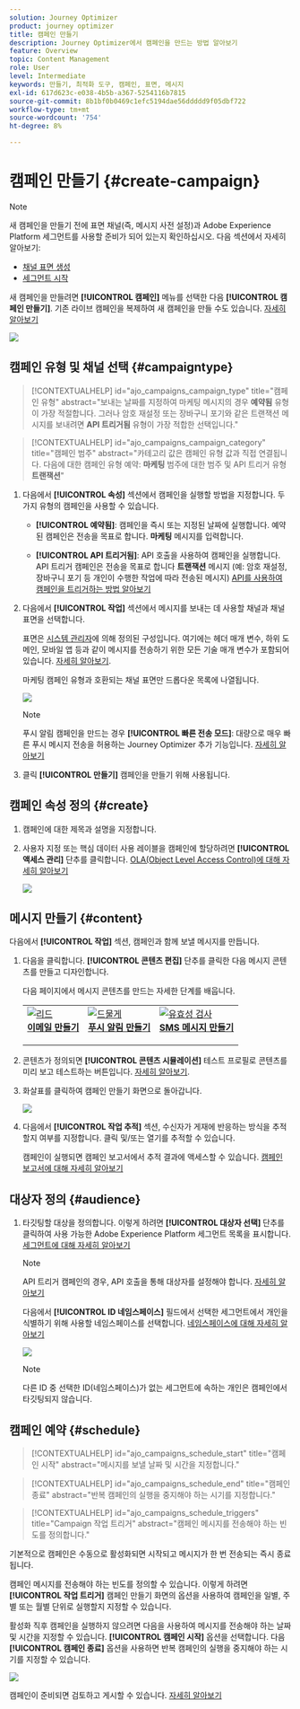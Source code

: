 ```yaml
---
solution: Journey Optimizer
product: journey optimizer
title: 캠페인 만들기
description: Journey Optimizer에서 캠페인을 만드는 방법 알아보기
feature: Overview
topic: Content Management
role: User
level: Intermediate
keywords: 만들기, 최적화 도구, 캠페인, 표면, 메시지
exl-id: 617d623c-e038-4b5b-a367-5254116b7815
source-git-commit: 8b1bf0b0469c1efc5194dae56ddddd9f05dbf722
workflow-type: tm+mt
source-wordcount: '754'
ht-degree: 8%

---
```


# 캠페인 만들기 {#create-campaign}

>[!NOTE]
>
>새 캠페인을 만들기 전에 표면 채널(즉, 메시지 사전 설정)과 Adobe Experience Platform 세그먼트를 사용할 준비가 되어 있는지 확인하십시오. 다음 섹션에서 자세히 알아보기:
>
>* [채널 표면 생성](../configuration/channel-surfaces.md)
>* [세그먼트 시작](../segment/about-segments.md)


새 캠페인을 만들려면 **[!UICONTROL 캠페인]** 메뉴를 선택한 다음 **[!UICONTROL 캠페인 만들기]**. 기존 라이브 캠페인을 복제하여 새 캠페인을 만들 수도 있습니다. [자세히 알아보기](modify-stop-campaign.md#duplicate)

![](assets/create-campaign.png)

## 캠페인 유형 및 채널 선택 {#campaigntype}

>[!CONTEXTUALHELP]
>id="ajo_campaigns_campaign_type"
>title="캠페인 유형"
>abstract="보내는 날짜를 지정하여 마케팅 메시지의 경우 **예약됨** 유형이 가장 적절합니다. 그러나 암호 재설정 또는 장바구니 포기와 같은 트랜잭션 메시지를 보내려면 **API 트리거됨** 유형이 가장 적합한 선택입니다."

>[!CONTEXTUALHELP]
>id="ajo_campaigns_campaign_category"
>title="캠페인 범주"
>abstract="카테고리 값은 캠페인 유형 값과 직접 연결됩니다. 다음에 대한 캠페인 유형 예약: **마케팅** 범주에 대한 범주 및 API 트리거 유형 **트랜잭션**"

1. 다음에서 **[!UICONTROL 속성]** 섹션에서 캠페인을 실행할 방법을 지정합니다. 두 가지 유형의 캠페인을 사용할 수 있습니다.

   * **[!UICONTROL 예약됨]**: 캠페인을 즉시 또는 지정된 날짜에 실행합니다. 예약된 캠페인은 전송을 목표로 합니다. **마케팅** 메시지를 입력합니다.

   * **[!UICONTROL API 트리거됨]**: API 호출을 사용하여 캠페인을 실행합니다. API 트리거 캠페인은 전송을 목표로 합니다 **트랜잭션** 메시지 (예: 암호 재설정, 장바구니 포기 등 개인이 수행한 작업에 따라 전송된 메시지) [API를 사용하여 캠페인을 트리거하는 방법 알아보기](api-triggered-campaigns.md)

1. 다음에서 **[!UICONTROL 작업]** 섹션에서 메시지를 보내는 데 사용할 채널과 채널 표면을 선택합니다.

   표면은 [시스템 관리자](../start/path/administrator.md)에 의해 정의된 구성입니다. 여기에는 헤더 매개 변수, 하위 도메인, 모바일 앱 등과 같이 메시지를 전송하기 위한 모든 기술 매개 변수가 포함되어 있습니다. [자세히 알아보기](../configuration/channel-surfaces.md).

   마케팅 캠페인 유형과 호환되는 채널 표면만 드롭다운 목록에 나열됩니다.

   ![](assets/create-campaign-action.png)

   >[!NOTE]
   >
   >푸시 알림 캠페인을 만드는 경우 **[!UICONTROL 빠른 전송 모드]**: 대량으로 매우 빠른 푸시 메시지 전송을 허용하는 Journey Optimizer 추가 기능입니다. [자세히 알아보기](../push/create-push.md#rapid-delivery)

1. 클릭 **[!UICONTROL 만들기]** 캠페인을 만들기 위해 사용됩니다.

## 캠페인 속성 정의 {#create}

1. 캠페인에 대한 제목과 설명을 지정합니다.

   <!--To test the content of your message, toggle the **[!UICONTROL Content experiment]** option on. This allows you to test multiple variables of a delivery on populations samples, in order to define which treatment has the biggest impact on the targeted population.[Learn more about content experiment](../campaigns/content-experiment.md).-->

1. 사용자 지정 또는 핵심 데이터 사용 레이블을 캠페인에 할당하려면 **[!UICONTROL 액세스 관리]** 단추를 클릭합니다. [OLA(Object Level Access Control)에 대해 자세히 알아보기](../administration/object-based-access.md)

   ![](assets/create-campaign-properties.png)

## 메시지 만들기 {#content}

다음에서 **[!UICONTROL 작업]** 섹션, 캠페인과 함께 보낼 메시지를 만듭니다.

1. 다음을 클릭합니다. **[!UICONTROL 콘텐츠 편집]** 단추를 클릭한 다음 메시지 콘텐츠를 만들고 디자인합니다.

   다음 페이지에서 메시지 콘텐츠를 만드는 자세한 단계를 배웁니다.

   <table style="table-layout:fixed">
    <tr style="border: 0;">
    <td>
    <a href="../email/create-email.md">
    <img alt="리드" src="../assets/do-not-localize/email.jpg">
    </a>
    <div><a href="../email/create-email.md"><strong>이메일 만들기</strong>
    </div>
    <p>
    </td>
    <td>
    <a href="../push/create-push.md">
      <img alt="드물게" src="../assets/do-not-localize/push.jpg">
    </a>
    <div>
    <a href="../push/create-push.md"><strong>푸시 알림 만들기</strong></a>
    </div>
    <p>
    </td>
    <td>
    <a href="../sms/create-sms.md">
      <img alt="유효성 검사" src="../assets/do-not-localize/sms.jpg">
    </a>
    <div>
    <a href="../sms/create-sms.md"><strong>SMS 메시지 만들기</strong></a>
    </div>
    <p>
    </td>
    </tr>
    </table>

1. 콘텐츠가 정의되면 **[!UICONTROL 콘텐츠 시뮬레이션]** 테스트 프로필로 콘텐츠를 미리 보고 테스트하는 버튼입니다. [자세히 알아보기](../email/preview.md).

1. 화살표를 클릭하여 캠페인 만들기 화면으로 돌아갑니다.

   ![](assets/create-campaign-design.png)

1. 다음에서 **[!UICONTROL 작업 추적]** 섹션, 수신자가 게재에 반응하는 방식을 추적할지 여부를 지정합니다. 클릭 및/또는 열기를 추적할 수 있습니다.

   캠페인이 실행되면 캠페인 보고서에서 추적 결과에 액세스할 수 있습니다. [캠페인 보고서에 대해 자세히 알아보기](../reports/campaign-global-report.md)

## 대상자 정의 {#audience}

1. 타깃팅할 대상을 정의합니다. 이렇게 하려면 **[!UICONTROL 대상자 선택]** 단추를 클릭하여 사용 가능한 Adobe Experience Platform 세그먼트 목록을 표시합니다. [세그먼트에 대해 자세히 알아보기](../segment/about-segments.md)

   >[!NOTE]
   >
   >API 트리거 캠페인의 경우, API 호출을 통해 대상자를 설정해야 합니다. [자세히 알아보기](api-triggered-campaigns.md)

   다음에서 **[!UICONTROL ID 네임스페이스]** 필드에서 선택한 세그먼트에서 개인을 식별하기 위해 사용할 네임스페이스를 선택합니다. [네임스페이스에 대해 자세히 알아보기](../event/about-creating.md#select-the-namespace)

   ![](assets/create-campaign-namespace.png)

   >[!NOTE]
   >
   >다른 ID 중 선택한 ID(네임스페이스)가 없는 세그먼트에 속하는 개인은 캠페인에서 타깃팅되지 않습니다.

   <!--If you are are creating an API-triggered campaign, the **[!UICONTROL cURL request]** section allows you to retrieve the **[!UICONTROL Campaign ID]** to use in the API call. [Learn more](api-triggered-campaigns.md)-->

## 캠페인 예약 {#schedule}

>[!CONTEXTUALHELP]
>id="ajo_campaigns_schedule_start"
>title="캠페인 시작"
>abstract="메시지를 보낼 날짜 및 시간을 지정합니다."

>[!CONTEXTUALHELP]
>id="ajo_campaigns_schedule_end"
>title="캠페인 종료"
>abstract="반복 캠페인의 실행을 중지해야 하는 시기를 지정합니다."

>[!CONTEXTUALHELP]
>id="ajo_campaigns_schedule_triggers"
>title="Campaign 작업 트리거"
>abstract="캠페인 메시지를 전송해야 하는 빈도를 정의합니다."

기본적으로 캠페인은 수동으로 활성화되면 시작되고 메시지가 한 번 전송되는 즉시 종료됩니다.

캠페인 메시지를 전송해야 하는 빈도를 정의할 수 있습니다. 이렇게 하려면 **[!UICONTROL 작업 트리거]** 캠페인 만들기 화면의 옵션을 사용하여 캠페인을 일별, 주별 또는 월별 단위로 실행할지 지정할 수 있습니다.

활성화 직후 캠페인을 실행하지 않으려면 다음을 사용하여 메시지를 전송해야 하는 날짜 및 시간을 지정할 수 있습니다. **[!UICONTROL 캠페인 시작]** 옵션을 선택합니다. 다음 **[!UICONTROL 캠페인 종료]** 옵션을 사용하면 반복 캠페인의 실행을 중지해야 하는 시기를 지정할 수 있습니다.

![](assets/create-campaign-schedule.png)

캠페인이 준비되면 검토하고 게시할 수 있습니다. [자세히 알아보기](review-activate-campaign.md)

